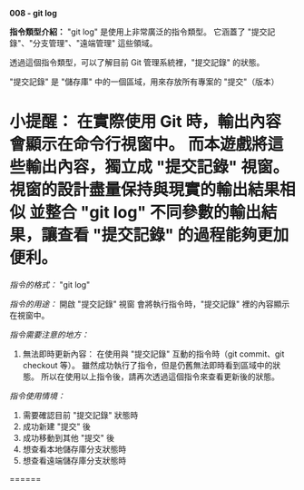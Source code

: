 **008 - git log**

**指令類型介紹：**
"git log" 是使用上非常廣泛的指令類型。
它涵蓋了  "提交記錄"、"分支管理"、"遠端管理" 這些領域。

透過這個指令類型，可以了解目前 Git 管理系統裡，"提交記錄" 的狀態。

"提交記錄" 是 "儲存庫" 中的一個區域，用來存放所有專案的 "提交"（版本）

小提醒：
在實際使用 Git 時，輸出內容會顯示在命令行視窗中。
而本遊戲將這些輸出內容，獨立成 "提交記錄" 視窗。
視窗的設計盡量保持與現實的輸出結果相似
並整合 "git log" 不同參數的輸出結果，讓查看 "提交記錄" 的過程能夠更加便利。
======
*指令的格式：* 
"git log"

*指令的用途：* 
開啟 "提交記錄" 視窗
會將執行指令時，"提交記錄" 裡的內容顯示在視窗中。

*指令需要注意的地方：* 
1. 無法即時更新內容：
在使用與 "提交記錄" 互動的指令時（git commit、git checkout 等）。
雖然成功執行了指令，但是仍舊無法即時看到區域中的狀態。
所以在使用以上指令後，請再次透過這個指令來查看更新後的狀態。

*指令使用情境：*
1. 需要確認目前 "提交記錄" 狀態時
2. 成功新建 "提交" 後
3. 成功移動到其他 "提交" 後
4. 想查看本地儲存庫分支狀態時
5. 想查看遠端儲存庫分支狀態時

======
